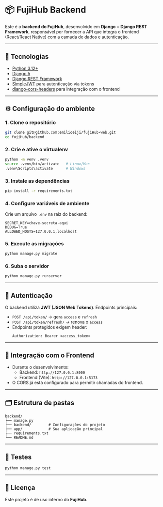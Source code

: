 # 📦 FujiHub Backend

Este é o **backend do FujiHub**, desenvolvido em **Django + Django REST Framework**, responsável por fornecer a API que integra o frontend (React/React Native) com a camada de dados e autenticação.

---

## 🚀 Tecnologias

- [Python 3.12+](https://www.python.org/)
- [Django 5](https://www.djangoproject.com/)
- [Django REST Framework](https://www.django-rest-framework.org/)
- [SimpleJWT](https://django-rest-framework-simplejwt.readthedocs.io/) para autenticação via tokens
- [django-cors-headers](https://github.com/adamchainz/django-cors-headers) para integração com o frontend

---

## ⚙️ Configuração do ambiente

### 1. Clone o repositório

```bash
git clone git@github.com:emilioeiji/fujiHub-web.git
cd fujiHub/backend
```

### 2. Crie e ative o virtualenv

```bash
python -m venv .venv
source .venv/bin/activate   # Linux/Mac
.venv\Scripts\activate      # Windows
```

### 3. Instale as dependências

```bash
pip install -r requirements.txt
```

### 4. Configure variáveis de ambiente

Crie um arquivo `.env` na raiz do backend:

```env
SECRET_KEY=chave-secreta-aqui
DEBUG=True
ALLOWED_HOSTS=127.0.0.1,localhost
```

### 5. Execute as migrações

```bash
python manage.py migrate
```

### 6. Suba o servidor

```bash
python manage.py runserver
```

---

## 🔑 Autenticação

O backend utiliza **JWT (JSON Web Tokens)**.
Endpoints principais:

- `POST /api/token/` → gera `access` e `refresh`
- `POST /api/token/refresh/` → renova o `access`
- Endpoints protegidos exigem header:
  ```
  Authorization: Bearer <access_token>
  ```

---

## 📡 Integração com o Frontend

- Durante o desenvolvimento:
  - Backend: `http://127.0.0.1:8000`
  - Frontend (Vite): `http://127.0.0.1:5173`
- O CORS já está configurado para permitir chamadas do frontend.

---

## 🗂️ Estrutura de pastas

```
backend/
├── manage.py
├── backend/        # Configurações do projeto
├── app/            # Sua aplicação principal
├── requirements.txt
└── README.md
```

---

## 🧪 Testes

```bash
python manage.py test
```

---

## 📜 Licença

Este projeto é de uso interno do **FujiHub**.
